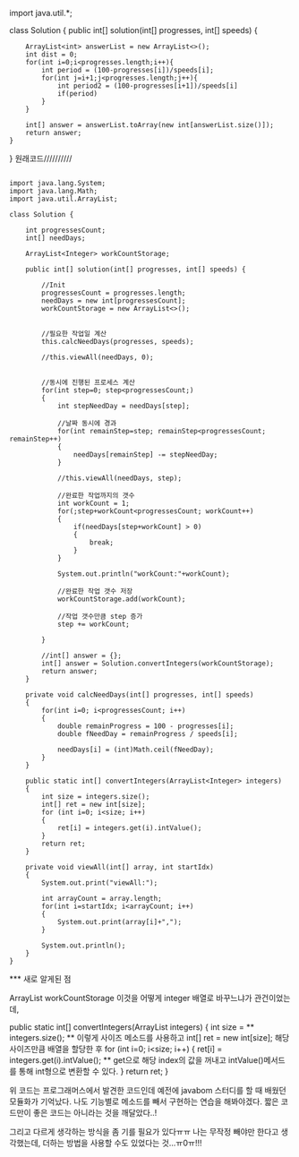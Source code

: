import java.util.*;

class Solution {
    public int[] solution(int[] progresses, int[] speeds) {
        
        
        
        
        ArrayList<int> answerList = new ArrayList<>();
        int dist = 0;
        for(int i=0;i<progresses.length;i++){
            int period = (100-progresses[i])/speeds[i];
            for(int j=i+1;j<progresses.length;j++){
                int period2 = (100-progresses[i+1])/speeds[i]
                if(period)
            }
        }
        
        int[] answer = answerList.toArray(new int[answerList.size()]);
        return answer;
    }
}
원래코드//////////


```

import java.lang.System;
import java.lang.Math;
import java.util.ArrayList;

class Solution {

    int progressesCount;
    int[] needDays; 

    ArrayList<Integer> workCountStorage;

    public int[] solution(int[] progresses, int[] speeds) {

        //Init
        progressesCount = progresses.length;
        needDays = new int[progressesCount];
        workCountStorage = new ArrayList<>();


        //필요한 작업일 계산
        this.calcNeedDays(progresses, speeds);

        //this.viewAll(needDays, 0);


        //동시에 진행된 프로세스 계산
        for(int step=0; step<progressesCount;)
        {
            int stepNeedDay = needDays[step];

            //날짜 동시에 경과
            for(int remainStep=step; remainStep<progressesCount; remainStep++)
            {
                needDays[remainStep] -= stepNeedDay;
            }

            //this.viewAll(needDays, step);

            //완료한 작업까지의 갯수
            int workCount = 1;
            for(;step+workCount<progressesCount; workCount++)
            {
                if(needDays[step+workCount] > 0)
                {
                    break;
                }
            }

            System.out.println("workCount:"+workCount);

            //완료한 작업 갯수 저장
            workCountStorage.add(workCount);

            //작업 갯수만큼 step 증가
            step += workCount;    

        }

        //int[] answer = {};
        int[] answer = Solution.convertIntegers(workCountStorage);
        return answer;
    }

    private void calcNeedDays(int[] progresses, int[] speeds)
    {
        for(int i=0; i<progressesCount; i++)
        {
            double remainProgress = 100 - progresses[i];
            double fNeedDay = remainProgress / speeds[i];

            needDays[i] = (int)Math.ceil(fNeedDay);
        }
    }

    public static int[] convertIntegers(ArrayList<Integer> integers)
    {
        int size = integers.size();
        int[] ret = new int[size];
        for (int i=0; i<size; i++)
        {
            ret[i] = integers.get(i).intValue();
        }
        return ret;
    }

    private void viewAll(int[] array, int startIdx)
    {
        System.out.print("viewAll:");

        int arrayCount = array.length;
        for(int i=startIdx; i<arrayCount; i++)
        {
            System.out.print(array[i]+",");
        }

        System.out.println();
    }
}

```

*** 새로 알게된 점

ArrayList<Integer> workCountStorage 이것을 어떻게 integer 배열로 바꾸느냐가 관건이었는데,
    
public static int[] convertIntegers(ArrayList<Integer> integers)
    {
        int size = ** integers.size(); ** 이렇게 사이즈 메소드를 사용하고 
        int[] ret = new int[size]; 해당 사이즈만큼 배열을 할당한 후 
        for (int i=0; i<size; i++)
        {
            ret[i] = integers.get(i).intValue(); ** get으로 해당 index의 값을 꺼내고 intValue()메서드를 통해 int형으로 변환할 수 있다.
        }
        return ret;
    }
                              
 위 코드는 프로그래머스에서 발견한 코드인데 예전에 javabom 스터디를 할 때 배웠던 모듈화가 기억났다. 
 나도 기능별로 메소드를 빼서 구현하는 연습을 해봐야겠다.
 짧은 코드만이 좋은 코드는 아니라는 것을 깨달았다..!

그리고 다르게 생각하는 방식을 좀 기를 필요가 있다ㅠㅠ
나는 무작정 빼야만 한다고 생각했는데, 더하는 방법을 사용할 수도 있었다는 것...ㅠ0ㅠ!!!

